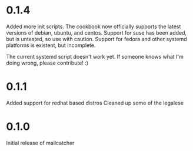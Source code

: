 # 0.1.4

Added more init scripts. 
The cookbook now officially supports the latest versions of debian, ubuntu, and centos.
Support for suse has been added, but is untested, so use with caution.
Support for fedora and other systemd platforms is existent, but incomplete.

The current systemd script doesn't work yet. 
If someone knows what I'm doing wrong, please contribute! :)


# 0.1.1

Added support for redhat based distros
Cleaned up some of the legalese


# 0.1.0

Initial release of mailcatcher
